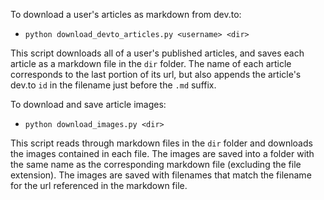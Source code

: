 To download a user's articles as markdown from dev.to:

* `python download_devto_articles.py <username> <dir>`

This script downloads all of a user's published articles, and saves each article as a markdown file in the `dir` folder. The name of each article corresponds to the last portion of its url, but also appends the article's dev.to `id` in the filename just before the `.md` suffix.

To download and save article images:

* `python download_images.py <dir>`

This script reads through markdown files in the `dir` folder and downloads the images contained in each file. The images are saved into a folder with the same name as the corresponding markdown file (excluding the file extension). The images are saved with filenames that match the filename for the url referenced in the markdown file.
